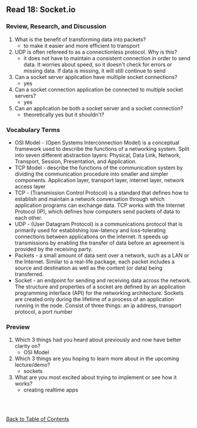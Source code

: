 ## Read 18: Socket.io

### Review, Research, and Discussion

1. What is the benefit of transforming data into packets?
   - to make it easier and more efficient to transport
1. UDP is often refereed to as a connectionless protocol. Why is this?
   - it does not have to maintain a consistent connection in order to send data. It worries about speed, so it doesn't check for errors or missing data. If data is missing, it will still continue to send
1. Can a socket server application have multiple socket connections?
   - yes
1. Can a socket connection application be connected to multiple socket servers?
   - yes
1. Can an application be both a socket server and a socket connection?
   - theoretically yes but it shouldn't?

### Vocabulary Terms

- OSI Model - (Open Systems Interconnection Model) is a conceptual framework used to describe the functions of a networking system. Split into seven different abstraction layers: Physical, Data Link, Network, Transport, Session, Presentation, and Application.
- TCP Model - describe the functions of the communication system by dividing the communication procedure into smaller and simpler components. Application layer, transport layer, internet layer, network access layer
- TCP - (Transmission Control Protocol) is a standard that defines how to establish and maintain a network conversation through which application programs can exchange data. TCP works with the Internet Protocol (IP), which defines how computers send packets of data to each other.
- UDP - (User Datagram Protocol) is a communications protocol that is primarily used for establishing low-latency and loss-tolerating connections between applications on the internet. It speeds up transmissions by enabling the transfer of data before an agreement is provided by the receiving party.
- Packets - a small amount of data sent over a network, such as a LAN or the Internet. Similar to a real-life package, each packet includes a source and destination as well as the content (or data) being transferred.
- Socket - an endpoint for sending and receiving data across the network. The structure and properties of a socket are defined by an application programming interface (API) for the networking architecture. Sockets are created only during the lifetime of a process of an application running in the node. Consist of three things: an ip address, transport protocol, a port number

### Preview

1. Which 3 things had you heard about previously and now have better clarity on?
   - OSI Model
1. Which 3 things are you hoping to learn more about in the upcoming lecture/demo?
   - sockets
1. What are you most excited about trying to implement or see how it works?
   - creating realtime apps

<br>
<br>

[Back to Table of Contents](README.md)
